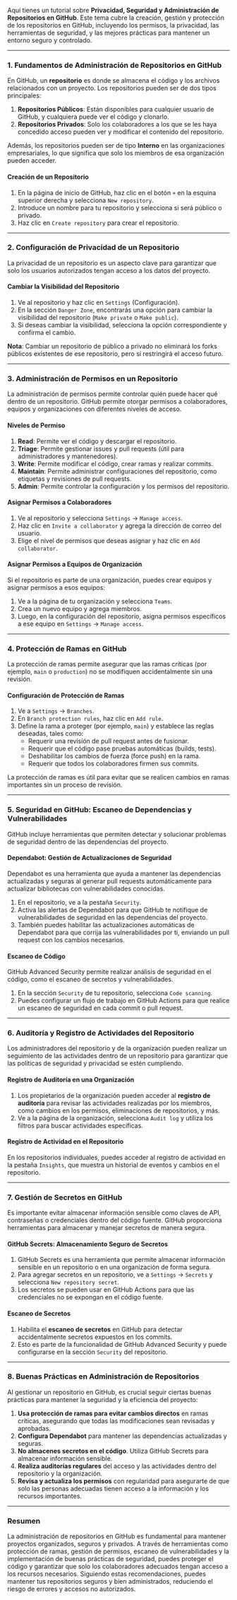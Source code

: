 Aquí tienes un tutorial sobre **Privacidad, Seguridad y Administración de Repositorios en GitHub**. Este tema cubre la creación, gestión y protección de los repositorios en GitHub, incluyendo los permisos, la privacidad, las herramientas de seguridad, y las mejores prácticas para mantener un entorno seguro y controlado.

---

### 1. Fundamentos de Administración de Repositorios en GitHub

En GitHub, un **repositorio** es donde se almacena el código y los archivos relacionados con un proyecto. Los repositorios pueden ser de dos tipos principales:

1. **Repositorios Públicos**: Están disponibles para cualquier usuario de GitHub, y cualquiera puede ver el código y clonarlo.
2. **Repositorios Privados**: Solo los colaboradores a los que se les haya concedido acceso pueden ver y modificar el contenido del repositorio.

Además, los repositorios pueden ser de tipo **Interno** en las organizaciones empresariales, lo que significa que solo los miembros de esa organización pueden acceder.

#### Creación de un Repositorio

1. En la página de inicio de GitHub, haz clic en el botón `+` en la esquina superior derecha y selecciona `New repository`.
2. Introduce un nombre para tu repositorio y selecciona si será público o privado.
3. Haz clic en `Create repository` para crear el repositorio.

---

### 2. Configuración de Privacidad de un Repositorio

La privacidad de un repositorio es un aspecto clave para garantizar que solo los usuarios autorizados tengan acceso a los datos del proyecto.

#### Cambiar la Visibilidad del Repositorio

1. Ve al repositorio y haz clic en `Settings` (Configuración).
2. En la sección `Danger Zone`, encontrarás una opción para cambiar la visibilidad del repositorio (`Make private` o `Make public`).
3. Si deseas cambiar la visibilidad, selecciona la opción correspondiente y confirma el cambio.

**Nota**: Cambiar un repositorio de público a privado no eliminará los forks públicos existentes de ese repositorio, pero sí restringirá el acceso futuro.

---

### 3. Administración de Permisos en un Repositorio

La administración de permisos permite controlar quién puede hacer qué dentro de un repositorio. GitHub permite otorgar permisos a colaboradores, equipos y organizaciones con diferentes niveles de acceso.

#### Niveles de Permiso

1. **Read**: Permite ver el código y descargar el repositorio.
2. **Triage**: Permite gestionar issues y pull requests (útil para administradores y mantenedores).
3. **Write**: Permite modificar el código, crear ramas y realizar commits.
4. **Maintain**: Permite administrar configuraciones del repositorio, como etiquetas y revisiones de pull requests.
5. **Admin**: Permite controlar la configuración y los permisos del repositorio.

#### Asignar Permisos a Colaboradores

1. Ve al repositorio y selecciona `Settings` -> `Manage access`.
2. Haz clic en `Invite a collaborator` y agrega la dirección de correo del usuario.
3. Elige el nivel de permisos que deseas asignar y haz clic en `Add collaborator`.

#### Asignar Permisos a Equipos de Organización

Si el repositorio es parte de una organización, puedes crear equipos y asignar permisos a esos equipos:

1. Ve a la página de tu organización y selecciona `Teams`.
2. Crea un nuevo equipo y agrega miembros.
3. Luego, en la configuración del repositorio, asigna permisos específicos a ese equipo en `Settings` -> `Manage access`.

---

### 4. Protección de Ramas en GitHub

La protección de ramas permite asegurar que las ramas críticas (por ejemplo, `main` o `production`) no se modifiquen accidentalmente sin una revisión.

#### Configuración de Protección de Ramas

1. Ve a `Settings` -> `Branches`.
2. En `Branch protection rules`, haz clic en `Add rule`.
3. Define la rama a proteger (por ejemplo, `main`) y establece las reglas deseadas, tales como:
   - Requerir una revisión de pull request antes de fusionar.
   - Requerir que el código pase pruebas automáticas (builds, tests).
   - Deshabilitar los cambios de fuerza (force push) en la rama.
   - Requerir que todos los colaboradores firmen sus commits.

La protección de ramas es útil para evitar que se realicen cambios en ramas importantes sin un proceso de revisión.

---

### 5. Seguridad en GitHub: Escaneo de Dependencias y Vulnerabilidades

GitHub incluye herramientas que permiten detectar y solucionar problemas de seguridad dentro de las dependencias del proyecto.

#### Dependabot: Gestión de Actualizaciones de Seguridad

Dependabot es una herramienta que ayuda a mantener las dependencias actualizadas y seguras al generar pull requests automáticamente para actualizar bibliotecas con vulnerabilidades conocidas.

1. En el repositorio, ve a la pestaña `Security`.
2. Activa las alertas de Dependabot para que GitHub te notifique de vulnerabilidades de seguridad en las dependencias del proyecto.
3. También puedes habilitar las actualizaciones automáticas de Dependabot para que corrija las vulnerabilidades por ti, enviando un pull request con los cambios necesarios.

#### Escaneo de Código

GitHub Advanced Security permite realizar análisis de seguridad en el código, como el escaneo de secretos y vulnerabilidades.

1. En la sección `Security` de tu repositorio, selecciona `Code scanning`.
2. Puedes configurar un flujo de trabajo en GitHub Actions para que realice un escaneo de seguridad en cada commit o pull request.

---

### 6. Auditoría y Registro de Actividades del Repositorio

Los administradores del repositorio y de la organización pueden realizar un seguimiento de las actividades dentro de un repositorio para garantizar que las políticas de seguridad y privacidad se estén cumpliendo.

#### Registro de Auditoría en una Organización

1. Los propietarios de la organización pueden acceder al **registro de auditoría** para revisar las actividades realizadas por los miembros, como cambios en los permisos, eliminaciones de repositorios, y más.
2. Ve a la página de la organización, selecciona `Audit log` y utiliza los filtros para buscar actividades específicas.

#### Registro de Actividad en el Repositorio

En los repositorios individuales, puedes acceder al registro de actividad en la pestaña `Insights`, que muestra un historial de eventos y cambios en el repositorio.

---

### 7. Gestión de Secretos en GitHub

Es importante evitar almacenar información sensible como claves de API, contraseñas o credenciales dentro del código fuente. GitHub proporciona herramientas para almacenar y manejar secretos de manera segura.

#### GitHub Secrets: Almacenamiento Seguro de Secretos

1. GitHub Secrets es una herramienta que permite almacenar información sensible en un repositorio o en una organización de forma segura.
2. Para agregar secretos en un repositorio, ve a `Settings` -> `Secrets` y selecciona `New repository secret`.
3. Los secretos se pueden usar en GitHub Actions para que las credenciales no se expongan en el código fuente.

#### Escaneo de Secretos

1. Habilita el **escaneo de secretos** en GitHub para detectar accidentalmente secretos expuestos en los commits.
2. Esto es parte de la funcionalidad de GitHub Advanced Security y puede configurarse en la sección `Security` del repositorio.

---

### 8. Buenas Prácticas en Administración de Repositorios

Al gestionar un repositorio en GitHub, es crucial seguir ciertas buenas prácticas para mantener la seguridad y la eficiencia del proyecto:

1. **Usa protección de ramas para evitar cambios directos** en ramas críticas, asegurando que todas las modificaciones sean revisadas y aprobadas.
2. **Configura Dependabot** para mantener las dependencias actualizadas y seguras.
3. **No almacenes secretos en el código**. Utiliza GitHub Secrets para almacenar información sensible.
4. **Realiza auditorías regulares** del acceso y las actividades dentro del repositorio y la organización.
5. **Revisa y actualiza los permisos** con regularidad para asegurarte de que solo las personas adecuadas tienen acceso a la información y los recursos importantes.

---

### Resumen

La administración de repositorios en GitHub es fundamental para mantener proyectos organizados, seguros y privados. A través de herramientas como protección de ramas, gestión de permisos, escaneo de vulnerabilidades y la implementación de buenas prácticas de seguridad, puedes proteger el código y garantizar que solo los colaboradores adecuados tengan acceso a los recursos necesarios. Siguiendo estas recomendaciones, puedes mantener tus repositorios seguros y bien administrados, reduciendo el riesgo de errores y accesos no autorizados.